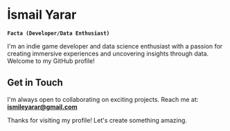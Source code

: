 # İsmail Yarar
**`Facta (Developer/Data Enthusiast)`**

I'm an indie game developer and data science enthusiast with a passion for creating immersive experiences and uncovering insights through data. Welcome to my GitHub profile!


## Get in Touch

I'm always open to collaborating on exciting projects. Reach me at: **ismileyarar@gmail.com**

Thanks for visiting my profile! Let's create something amazing.
